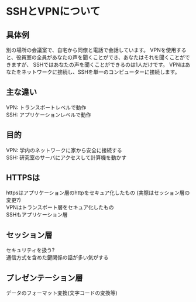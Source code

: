 # SSHとVPNについて

## 具体例
別の場所の会議室で、自宅から同僚と電話で会話しています。
VPNを使用すると、役員室の全員があなたの声を聞くことができ、あなたはそれを聞くことができますが、
SSHではあなたの声を聞くことができるのは1人だけです。
VPNはあなたをネットワークに接続し、SSHを単一のコンピューターに接続します。

## 主な違い
VPN: トランスポートレベルで動作  
SSH: アプリケーションレベルで動作

## 目的
VPN: 学内のネットワークに家から安全に接続する  
SSH: 研究室のサーバにアクセスして計算機を動かす

## HTTPSは
httpsはアプリケーション層のhttpをセキュア化したもの (実際はセッション層の変更?)  
VPNはトランスポート層をセキュア化したもの  
SSHもアプリケーション層  


## セッション層
セキュリティを扱う?  
通信方式を含めた鍵関係の話が多い気がする

## プレゼンテーション層
データのフォーマット変換(文字コードの変換等)